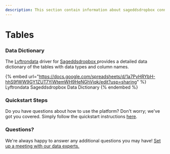 ```yaml
---
description: This section contain information about sageddsdropbox connector tables information
---
```


# Tables

### Data Dictionary

The [Lyftrondata](https://www.lyftrondata.com/) driver for [Sageddsdropbox](https://www.lyftrondata.com/integration/sageddsdropbox/)[ ](https://www.lyftrondata.com/integration/sageddsdropbox/)provides a detailed data dictionary of the tables with data types and column names.

{% embed url="https://docs.google.com/spreadsheets/d/1a7PyHRYbH-hhS9fWW9GY1ZUT7YiWtemWH9HeNGhVjqk/edit?usp=sharing" %}
Lyftrondata Sageddsdropbox Data Dictionary
{% endembed %}

### Quickstart Steps

Do you have questions about how to use the platform? Don't worry; we've got you covered. Simply follow the quickstart instructions [here](../../../../quickstart-steps.md).

### Questions? <a href="#questions" id="questions"></a>

We're always happy to answer any additional questions you may have! [Set up a meeting with our data experts.](https://www.lyftrondata.com/book-a-meeting/)

